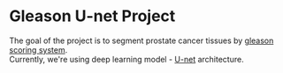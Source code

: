 # Gleason U-net Project

The goal of the project is to segment prostate cancer tissues by [gleason scoring system]("https://en.wikipedia.org/wiki/Gleason_grading_system").  
Currently, we're using deep learning model - [U-net]("http://lmb.informatik.uni-freiburg.de/") architecture.  

